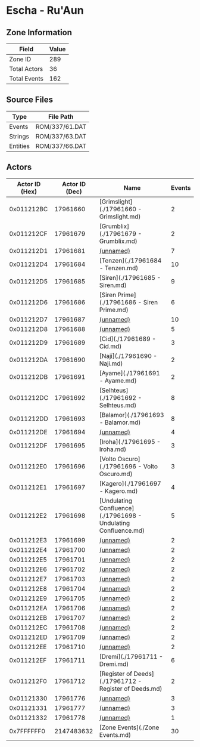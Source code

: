 # Escha - Ru'Aun

## Zone Information

| Field        |   Value |
|--------------|---------|
| Zone ID      |     289 |
| Total Actors |      36 |
| Total Events |     162 |

## Source Files

| Type     | File Path      |
|----------|----------------|
| Events   | ROM/337/61.DAT |
| Strings  | ROM/337/63.DAT |
| Entities | ROM/337/66.DAT |

## Actors

| Actor ID (Hex)   |   Actor ID (Dec) | Name                                                           |   Events |
|------------------|------------------|----------------------------------------------------------------|----------|
| 0x011212BC       |         17961660 | [Grimslight](./17961660 - Grimslight.md)                       |        2 |
| 0x011212CF       |         17961679 | [Grumblix](./17961679 - Grumblix.md)                           |        2 |
| 0x011212D1       |         17961681 | [(unnamed)](./17961681.md)                                     |        7 |
| 0x011212D4       |         17961684 | [Tenzen](./17961684 - Tenzen.md)                               |       10 |
| 0x011212D5       |         17961685 | [Siren](./17961685 - Siren.md)                                 |        9 |
| 0x011212D6       |         17961686 | [Siren Prime](./17961686 - Siren Prime.md)                     |        6 |
| 0x011212D7       |         17961687 | [(unnamed)](./17961687.md)                                     |       10 |
| 0x011212D8       |         17961688 | [(unnamed)](./17961688.md)                                     |        5 |
| 0x011212D9       |         17961689 | [Cid](./17961689 - Cid.md)                                     |        3 |
| 0x011212DA       |         17961690 | [Naji](./17961690 - Naji.md)                                   |        2 |
| 0x011212DB       |         17961691 | [Ayame](./17961691 - Ayame.md)                                 |        2 |
| 0x011212DC       |         17961692 | [Selhteus](./17961692 - Selhteus.md)                           |        8 |
| 0x011212DD       |         17961693 | [Balamor](./17961693 - Balamor.md)                             |        8 |
| 0x011212DE       |         17961694 | [(unnamed)](./17961694.md)                                     |        4 |
| 0x011212DF       |         17961695 | [Iroha](./17961695 - Iroha.md)                                 |        3 |
| 0x011212E0       |         17961696 | [Volto Oscuro](./17961696 - Volto Oscuro.md)                   |        3 |
| 0x011212E1       |         17961697 | [Kagero](./17961697 - Kagero.md)                               |        4 |
| 0x011212E2       |         17961698 | [Undulating Confluence](./17961698 - Undulating Confluence.md) |        5 |
| 0x011212E3       |         17961699 | [(unnamed)](./17961699.md)                                     |        2 |
| 0x011212E4       |         17961700 | [(unnamed)](./17961700.md)                                     |        2 |
| 0x011212E5       |         17961701 | [(unnamed)](./17961701.md)                                     |        2 |
| 0x011212E6       |         17961702 | [(unnamed)](./17961702.md)                                     |        2 |
| 0x011212E7       |         17961703 | [(unnamed)](./17961703.md)                                     |        2 |
| 0x011212E8       |         17961704 | [(unnamed)](./17961704.md)                                     |        2 |
| 0x011212E9       |         17961705 | [(unnamed)](./17961705.md)                                     |        2 |
| 0x011212EA       |         17961706 | [(unnamed)](./17961706.md)                                     |        2 |
| 0x011212EB       |         17961707 | [(unnamed)](./17961707.md)                                     |        2 |
| 0x011212EC       |         17961708 | [(unnamed)](./17961708.md)                                     |        2 |
| 0x011212ED       |         17961709 | [(unnamed)](./17961709.md)                                     |        2 |
| 0x011212EE       |         17961710 | [(unnamed)](./17961710.md)                                     |        2 |
| 0x011212EF       |         17961711 | [Dremi](./17961711 - Dremi.md)                                 |        6 |
| 0x011212F0       |         17961712 | [Register of Deeds](./17961712 - Register of Deeds.md)         |        2 |
| 0x01121330       |         17961776 | [(unnamed)](./17961776.md)                                     |        3 |
| 0x01121331       |         17961777 | [(unnamed)](./17961777.md)                                     |        3 |
| 0x01121332       |         17961778 | [(unnamed)](./17961778.md)                                     |        1 |
| 0x7FFFFFF0       |       2147483632 | [Zone Events](./Zone Events.md)                                |       30 |